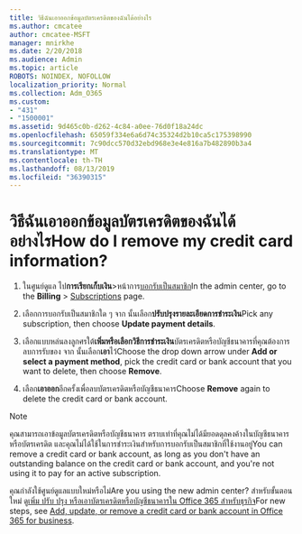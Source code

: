 ```yaml
---
title: วิธีฉันเอาออกข้อมูลบัตรเครดิตของฉันได้อย่างไร
ms.author: cmcatee
author: cmcatee-MSFT
manager: mnirkhe
ms.date: 2/20/2018
ms.audience: Admin
ms.topic: article
ROBOTS: NOINDEX, NOFOLLOW
localization_priority: Normal
ms.collection: Adm_O365
ms.custom:
- "431"
- "1500001"
ms.assetid: 9d465c0b-d262-4c84-a0ee-76d0f18a24dc
ms.openlocfilehash: 65059f334e6a6d74c35324d2b10ca5c175398990
ms.sourcegitcommit: 7c90dcc570d32ebd968e3e4e816a7b482890b3a4
ms.translationtype: MT
ms.contentlocale: th-TH
ms.lasthandoff: 08/13/2019
ms.locfileid: "36390315"
---
```

# <a name="how-do-i-remove-my-credit-card-information"></a><span data-ttu-id="2f6e9-102">วิธีฉันเอาออกข้อมูลบัตรเครดิตของฉันได้อย่างไร</span><span class="sxs-lookup"><span data-stu-id="2f6e9-102">How do I remove my credit card information?</span></span>

1. <span data-ttu-id="2f6e9-103">ในศูนย์ดูแล ไป**การเรียกเก็บเงิน**\>หน้าการ[บอกรับเป็นสมาชิก](https://go.microsoft.com/fwlink/p/?linkid=842054)</span><span class="sxs-lookup"><span data-stu-id="2f6e9-103">In the admin center, go to the **Billing** \> [Subscriptions](https://go.microsoft.com/fwlink/p/?linkid=842054) page.</span></span>

2. <span data-ttu-id="2f6e9-104">เลือกการบอกรับเป็นสมาชิกใด ๆ จาก นั้นเลือก**ปรับปรุงรายละเอียดการชำระเงิน**</span><span class="sxs-lookup"><span data-stu-id="2f6e9-104">Pick any subscription, then choose **Update payment details**.</span></span>

3. <span data-ttu-id="2f6e9-105">เลือกแบบหล่นลงลูกศรใต้**เพิ่มหรือเลือกวิธีการชำระเงิน**บัตรเครดิตหรือบัญชีธนาคารที่คุณต้องการลบการรับของ จาก นั้นเลือก**เอา**ไว้</span><span class="sxs-lookup"><span data-stu-id="2f6e9-105">Choose the drop down arrow under **Add or select a payment method**, pick the credit card or bank account that you want to delete, then choose **Remove**.</span></span>

4. <span data-ttu-id="2f6e9-106">เลือก**เอาออก**อีกครั้งเพื่อลบบัตรเครดิตหรือบัญชีธนาคาร</span><span class="sxs-lookup"><span data-stu-id="2f6e9-106">Choose **Remove** again to delete the credit card or bank account.</span></span>

> [!NOTE]
> <span data-ttu-id="2f6e9-107">คุณสามารถเอาข้อมูลบัตรเครดิตหรือบัญชีธนาคาร ตราบเท่าที่คุณไม่ได้มียอดดุลคงค้างในบัญชีธนาคารหรือบัตรเครดิต และคุณไม่ได้ใช้ในการชำระเงินสำหรับการบอกรับเป็นสมาชิกที่ใช้งานอยู่</span><span class="sxs-lookup"><span data-stu-id="2f6e9-107">You can remove a credit card or bank account, as long as you don't have an outstanding balance on the credit card or bank account, and you're not using it to pay for an active subscription.</span></span>

<span data-ttu-id="2f6e9-108">คุณกำลังใช้ศูนย์ดูแลแบบใหม่หรือไม่</span><span class="sxs-lookup"><span data-stu-id="2f6e9-108">Are you using the new admin center?</span></span> <span data-ttu-id="2f6e9-109">สำหรับขั้นตอนใหม่ ดู[เพิ่ม ปรับ ปรุง หรือเอาบัตรเครดิตหรือบัญชีธนาคารใน Office 365 สำหรับธุรกิจ](https://docs.microsoft.com/en-us/office365/admin/subscriptions-and-billing/add-update-or-remove-credit-card-or-bank-account)</span><span class="sxs-lookup"><span data-stu-id="2f6e9-109">For new steps, see [Add, update, or remove a credit card or bank account in Office 365 for business](https://docs.microsoft.com/en-us/office365/admin/subscriptions-and-billing/add-update-or-remove-credit-card-or-bank-account).</span></span>